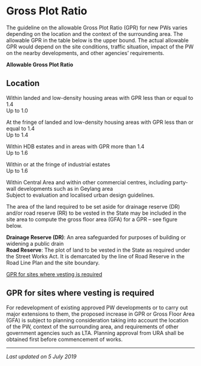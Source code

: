 # Gross Plot Ratio

The guideline on the allowable Gross Plot Ratio (GPR) for new PWs varies depending on the location and the context of the surrounding area. The allowable GPR in the table below is the upper bound. The actual allowable GPR would depend on the site conditions, traffic situation, impact of the PW on the nearby developments, and other agencies’ requirements.

**Allowable Gross Plot Ratio**

## Location
Within landed and low-density housing areas with GPR less than or equal to 1.4  
Up to 1.0

At the fringe of landed and low-density housing areas with GPR less than or equal to 1.4  
Up to 1.4

Within HDB estates and in areas with GPR more than 1.4   
Up to 1.6

Within or at the fringe of industrial estates  
Up to 1.6

Within Central Area and within other commercial centres, including party-wall developments such as in Geylang area  
Subject to evaluation and localised urban design guidelines.

The area of the land required to be set aside for drainage reserve (DR) and/or road reserve (RR) to be vested in the State may be included in the site area to compute the gross floor area (GFA) for a GPR – see figure below.

**Drainage Reserve (DR)**: An area safeguarded for purposes of building or widening a public drain  
**Road Reserve**: The plot of land to be vested in the State as required under the Street Works Act. It is demarcated by the line of Road Reserve in the Road Line Plan and the site boundary.

[GPR for sites where vesting is required](https://www.ura.gov.sg/-/media/Corporate/Guidelines/Development-control/Flats-Condominiums/F01_Gross_Plot_Ratio.jpg?h=100%25&w=100%25)

## GPR for sites where vesting is required

For redevelopment of existing approved PW developments or to carry out major extensions to them, the proposed increase in GPR or Gross Floor Area (GFA) is subject to planning consideration taking into account the location of the PW, context of the surrounding area, and requirements of other government agencies such as LTA. Planning approval from URA shall be obtained first before commencement of works.

---

*Last updated on 5 July 2019*
